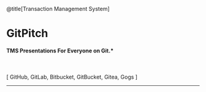 @title[Transaction Management System]

# Git<span class="gold">Pitch</span>

#### TMS Presentations For Everyone on Git.*
<br>
<br>
<span class="byline">[ GitHub, GitLab, Bitbucket, GitBucket, Gitea, Gogs ]</span>

---
